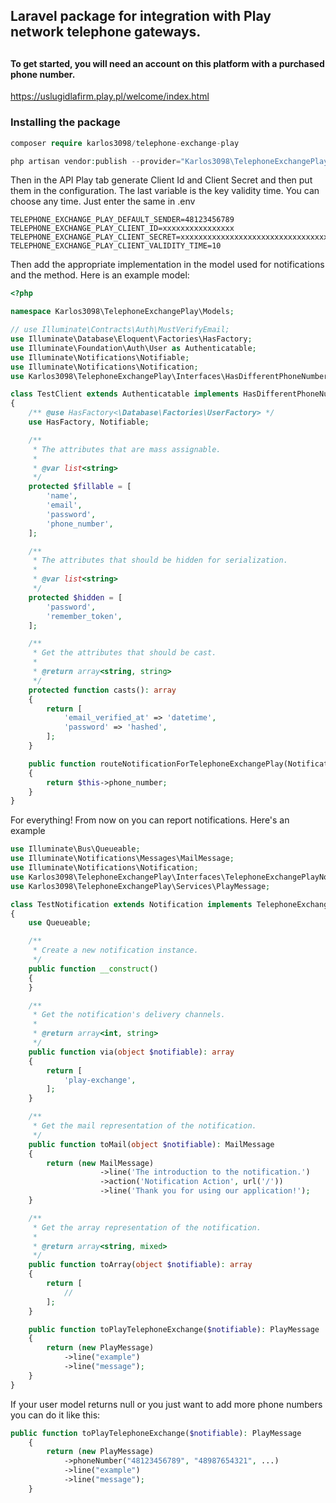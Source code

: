 ## Laravel package for integration with Play network telephone gateways.

##
#### To get started, you will need an account on this platform with a purchased phone number.
https://uslugidlafirm.play.pl/welcome/index.html


### Installing the package
```php
composer require karlos3098/telephone-exchange-play
```

```php
php artisan vendor:publish --provider="Karlos3098\TelephoneExchangePlay\PlayProvider" --tag=config
```


Then in the API Play tab generate Client Id and Client Secret and then put them in the configuration. The last variable is the key validity time. You can choose any time. Just enter the same in .env
```dotenv
TELEPHONE_EXCHANGE_PLAY_DEFAULT_SENDER=48123456789
TELEPHONE_EXCHANGE_PLAY_CLIENT_ID=xxxxxxxxxxxxxxxx
TELEPHONE_EXCHANGE_PLAY_CLIENT_SECRET=xxxxxxxxxxxxxxxxxxxxxxxxxxxxxxxxxxxxxxxxxxxxxxxxxxxxxxxxxxxxxxxx
TELEPHONE_EXCHANGE_PLAY_CLIENT_VALIDITY_TIME=10
```

Then add the appropriate implementation in the model used for notifications and the method. Here is an example model:
```php
<?php

namespace Karlos3098\TelephoneExchangePlay\Models;

// use Illuminate\Contracts\Auth\MustVerifyEmail;
use Illuminate\Database\Eloquent\Factories\HasFactory;
use Illuminate\Foundation\Auth\User as Authenticatable;
use Illuminate\Notifications\Notifiable;
use Illuminate\Notifications\Notification;
use Karlos3098\TelephoneExchangePlay\Interfaces\HasDifferentPhoneNumberForTelephoneExchangePlay;

class TestClient extends Authenticatable implements HasDifferentPhoneNumberForTelephoneExchangePlay
{
    /** @use HasFactory<\Database\Factories\UserFactory> */
    use HasFactory, Notifiable;

    /**
     * The attributes that are mass assignable.
     *
     * @var list<string>
     */
    protected $fillable = [
        'name',
        'email',
        'password',
        'phone_number',
    ];

    /**
     * The attributes that should be hidden for serialization.
     *
     * @var list<string>
     */
    protected $hidden = [
        'password',
        'remember_token',
    ];

    /**
     * Get the attributes that should be cast.
     *
     * @return array<string, string>
     */
    protected function casts(): array
    {
        return [
            'email_verified_at' => 'datetime',
            'password' => 'hashed',
        ];
    }

    public function routeNotificationForTelephoneExchangePlay(Notification $notification): array|string|null
    {
        return $this->phone_number;
    }
}

```

For everything! From now on you can report notifications. Here's an example


```php
use Illuminate\Bus\Queueable;
use Illuminate\Notifications\Messages\MailMessage;
use Illuminate\Notifications\Notification;
use Karlos3098\TelephoneExchangePlay\Interfaces\TelephoneExchangePlayNotification;
use Karlos3098\TelephoneExchangePlay\Services\PlayMessage;

class TestNotification extends Notification implements TelephoneExchangePlayNotification
{
    use Queueable;

    /**
     * Create a new notification instance.
     */
    public function __construct()
    {
    }

    /**
     * Get the notification's delivery channels.
     *
     * @return array<int, string>
     */
    public function via(object $notifiable): array
    {
        return [
            'play-exchange',
        ];
    }

    /**
     * Get the mail representation of the notification.
     */
    public function toMail(object $notifiable): MailMessage
    {
        return (new MailMessage)
                    ->line('The introduction to the notification.')
                    ->action('Notification Action', url('/'))
                    ->line('Thank you for using our application!');
    }

    /**
     * Get the array representation of the notification.
     *
     * @return array<string, mixed>
     */
    public function toArray(object $notifiable): array
    {
        return [
            //
        ];
    }

    public function toPlayTelephoneExchange($notifiable): PlayMessage
    {
        return (new PlayMessage)
            ->line("example")
            ->line("message");
    }
}

```


If your user model returns null or you just want to add more phone numbers you can do it like this:
```php
public function toPlayTelephoneExchange($notifiable): PlayMessage
    {
        return (new PlayMessage)
            ->phoneNumber("48123456789", "48987654321", ...)
            ->line("example")
            ->line("message");
    }
```
